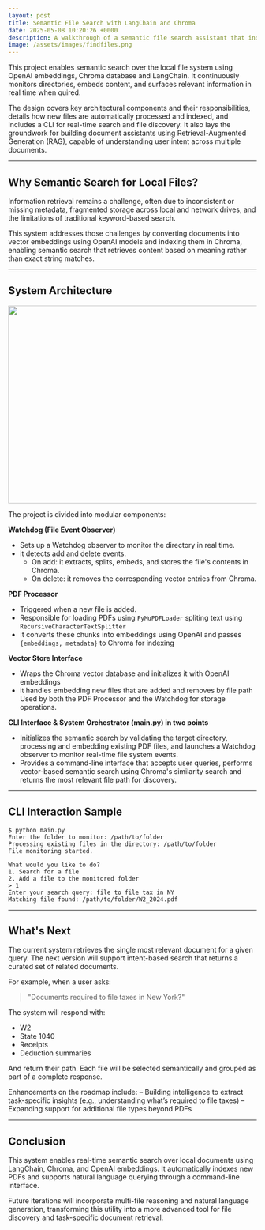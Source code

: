 ```yaml
---
layout: post
title: Semantic File Search with LangChain and Chroma
date: 2025-05-08 10:20:26 +0000
description: A walkthrough of a semantic file search assistant that indexes local documents and enables intelligent retrieval using vector embeddings. 
image: /assets/images/findfiles.png
---
```



This project enables semantic search over the local file system using OpenAI embeddings, Chroma database and LangChain. It continuously monitors directories, embeds content, and surfaces relevant information in real time when quired.

The design covers key architectural components and their responsibilities, details how new files are automatically processed and indexed, and includes a CLI for real-time search and file discovery. It also lays the groundwork for building document assistants using Retrieval-Augmented Generation (RAG), capable of understanding user intent across multiple documents.

---

## Why Semantic Search for Local Files?

Information retrieval remains a challenge, often due to inconsistent or missing metadata, fragmented storage across local and network drives, and the limitations of traditional keyword-based search.

This system addresses those challenges by converting documents into vector embeddings using OpenAI models and indexing them in Chroma, enabling semantic search that retrieves content based on meaning rather than exact string matches.

---

## System Architecture

<p align="center">
 <img width="600" height="400" src="{{ site.baseurl }}/assets/images/findfiles_architecture.png">
</p>

The project is divided into modular components:

**Watchdog (File Event Observer)**
- Sets up a Watchdog observer to monitor the directory in real time.
- it detects add and delete events. 
  - On add: it extracts, splits, embeds, and stores the file's contents in Chroma.
  - On delete: it removes the corresponding vector entries from Chroma.

**PDF Processor**
- Triggered when a new file is added.
- Responsible for loading PDFs using `PyMuPDFLoader` spliting text using `RecursiveCharacterTextSplitter`
- It converts these chunks into embeddings using OpenAI and passes `{embeddings, metadata}` to Chroma for indexing

**Vector Store Interface**
- Wraps the Chroma vector database and initializes it with OpenAI embeddings
- it handles embedding new files that are added and removes by file path 
Used by both the PDF Processor and the Watchdog for storage operations.

**CLI Interface & System Orchestrator (main.py) in two points**
- Initializes the semantic search by validating the target directory, processing and embedding existing PDF files, and launches a Watchdog observer to monitor real-time file system events.
- Provides a command-line interface that accepts user queries, performs vector-based semantic search using Chroma's similarity search and returns the most relevant file path for discovery.

---

## CLI Interaction Sample
```
$ python main.py
Enter the folder to monitor: /path/to/folder
Processing existing files in the directory: /path/to/folder
File monitoring started.

What would you like to do?
1. Search for a file
2. Add a file to the monitored folder
> 1
Enter your search query: file to file tax in NY
Matching file found: /path/to/folder/W2_2024.pdf
```
---

## What's Next

The current system retrieves the single most relevant document for a given query. The next version will support intent-based search that returns a curated set of related documents.

For example, when a user asks:

> "Documents required to file taxes in New York?"

The system will respond with:
- W2
- State 1040
- Receipts
- Deduction summaries

And return their path. Each file will be selected semantically and grouped as part of a complete response.

Enhancements on the roadmap include:
– Building intelligence to extract task-specific insights (e.g., understanding what’s required to file taxes)
– Expanding support for additional file types beyond PDFs

---

## Conclusion

This system enables real-time semantic search over local documents using LangChain, Chroma, and OpenAI embeddings. It automatically indexes new PDFs and supports natural language querying through a command-line interface.

Future iterations will incorporate multi-file reasoning and natural language generation, transforming this utility into a more advanced tool for file discovery and task-specific document retrieval.
